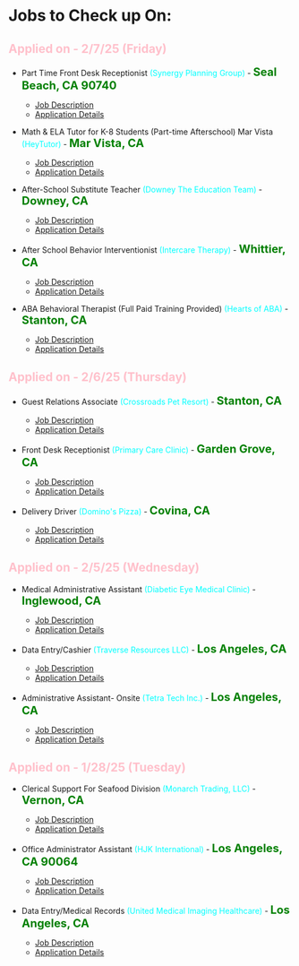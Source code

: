 <style>
    h2 {color: pink;}
</style>
# Jobs to Check up On:

## Applied on - 2/7/25 (Friday)

*  Part Time Front Desk Receptionist 
<span style="color: cyan;"> (Synergy Planning Group)</span> - 
<span style="color: green; font-size: 20px;">**Seal Beach, CA 90740**</span>
   * [Job Description](https://www.indeed.com/viewjob?from=app-tracker-post_apply-appcard&hl=en&jk=3a105ffbf0f7c43f&tk=1ijhsm18agf8t800)
   * [Application Details](https://myjobs.indeed.com/application-details?applyId=bc673eba9309c8d4a901669e051e61b82ab2f914eb69c5b20cace3277f6b99df&from=_atweb_app-tracker-post_apply-overflowmenu&jobKey=3a105ffbf0f7c43f&tk=1ijhsm18agf8t800)

* Math & ELA Tutor for K-8 Students (Part-time Afterschool) Mar Vista<span style="color: cyan;"> (HeyTutor) </span> - 
<span style="color: green; font-size: 20px;">**Mar Vista, CA**</span>
   * [Job Description](https://www.indeed.com/viewjob?from=app-tracker-post_apply-appcard&hl=en&jk=cd9f21fc7081e072&tk=1ijhsm18agf8t800)
   * [Application Details](https://myjobs.indeed.com/application-details?applyId=91a4bc52091997f78c9af82d14ce24fd89b981e4a18276730cace3277f6b99df&from=_atweb_app-tracker-post_apply-overflowmenu&jobKey=cd9f21fc7081e072&tk=1ijhsm18agf8t800)
 
 * After-School Substitute Teacher <span style="color: cyan;">(Downey The Education Team)</span> -
 <span style="color: green; font-size: 20px;">**Downey, CA**</span>
   * [Job Description](https://www.indeed.com/viewjob?from=app-tracker-post_apply-appcard&hl=en&jk=346dbb0476905b51&tk=1ijhsm18agf8t800)
   * [Application Details](https://myjobs.indeed.com/application-details?applyId=29180a5c2cca1416a901669e051e61b8eb0490ae5f080c490cace3277f6b99df&from=_atweb_app-tracker-post_apply-overflowmenu&jobKey=346dbb0476905b51&tk=1ijhsm18agf8t800)
 
 * After School Behavior Interventionist <span style="color: cyan;">(Intercare Therapy)</span> -
 <span style="color: green; font-size: 20px;">**Whittier, CA**</span>
   * [Job Description](https://www.indeed.com/viewjob?from=app-tracker-post_apply-appcard&hl=en&jk=cf8bc8321ebc5bef&tk=1ijhsm18agf8t800)
   * [Application Details](https://myjobs.indeed.com/application-details?applyId=ac68e512a6d3770e79e33761cc83c76e71c450c6a8e5999b0cace3277f6b99df&from=_atweb_app-tracker-post_apply-overflowmenu&jobKey=cf8bc8321ebc5bef&tk=1ijhsm18agf8t800)
 
 * ABA Behavioral Therapist (Full Paid Training Provided)
<span style="color: cyan;">(Hearts of ABA)</span> -
<span style="color: green; font-size: 20px;">**Stanton, CA**</span>
   * [Job Description](https://www.indeed.com/viewjob?from=app-tracker-post_apply-appcard&hl=en&jk=ed5c386d603751b8&tk=1ijhsm18agf8t800)
   * [Application Details](https://myjobs.indeed.com/application-details?applyId=186f209f85351a93b207f9e57a3a19d54c51e19c0717688a0cace3277f6b99df&from=_atweb_app-tracker-post_apply-overflowmenu&jobKey=ed5c386d603751b8&tk=1ijhsm18agf8t800)

## Applied on - 2/6/25 (Thursday)
 * Guest Relations Associate
<span style="color: cyan;"> (Crossroads Pet Resort) </span> -
<span style="color: green; font-size: 20px;">**Stanton, CA**</span>
   * [Job Description](https://www.indeed.com/viewjob?from=app-tracker-post_apply-appcard&hl=en&jk=47c758b9e88cbd36&tk=1ijhsm18agf8t800)
   * [Application Details](https://myjobs.indeed.com/application-details?applyId=1adf47ab8d1e14983121478c05cc1e15fa49bff94c3867d90cace3277f6b99df&from=_atweb_app-tracker-post_apply-overflowmenu&jobKey=47c758b9e88cbd36&tk=1ijhsm18agf8t800)

 * Front Desk Receptionist
<span style="color: cyan;"> (Primary Care Clinic) </span> - 
<span style="color: green; font-size: 20px;">**Garden Grove, CA**</span>
   * [Job Description](https://www.indeed.com/viewjob?from=app-tracker-post_apply-appcard&hl=en&jk=95937c23cdbc7234&tk=1ijhsm18agf8t800)
   * [Application Details](https://myjobs.indeed.com/application-details?applyId=d349ddef0c8841e9eb44866db27c64f5c4713747631fcb350cace3277f6b99df&from=_atweb_app-tracker-post_apply-overflowmenu&jobKey=95937c23cdbc7234&tk=1ijhsm18agf8t800)

 * Delivery Driver
<span style="color: cyan;"> (Domino's Pizza) </span> - 
<span style="color: green; font-size: 20px;">**Covina, CA**</span>
   * [Job Description](https://www.indeed.com/viewjob?from=app-tracker-post_apply-appcard&hl=en&jk=2ff802130b0fd406&tk=1ijhsm18agf8t800)
   * [Application Details](https://myjobs.indeed.com/application-details?applyId=b98e18adb469c026eb44866db27c64f591a1fc064b388da50cace3277f6b99df&from=_atweb_app-tracker-post_apply-overflowmenu&jobKey=2ff802130b0fd406&tk=1ijhsm18agf8t800)
 

## Applied on - 2/5/25 (Wednesday)
 * Medical Administrative Assistant
<span style="color: cyan;"> (Diabetic Eye Medical Clinic) </span> -
<span style="color: green; font-size: 20px;">**Inglewood, CA**</span>
   * [Job Description]()
   * [Application Details]()
 
 * Data Entry/Cashier
<span style="color: cyan;">(Traverse Resources LLC)</span> - 
<span style="color: green; font-size: 20px;">**Los Angeles, CA**</span>
   * [Job Description](https://www.indeed.com/viewjob?from=app-tracker-post_apply-appcard&hl=en&jk=1b19e45ed56d5561&tk=1ijhsm18agf8t800)
   * [Application Details](https://myjobs.indeed.com/application-details?applyId=8fea84bff43e47ba6c04fe3cb9147b8c85e5e651563c3a430cace3277f6b99df&from=_atweb_app-tracker-post_apply-overflowmenu&jobKey=1b19e45ed56d5561&tk=1ijhsm18agf8t800)
 
 * Administrative Assistant- Onsite
<span style="color: cyan;"> (Tetra Tech Inc.) </span> -
<span style="color: green; font-size: 20px;">**Los Angeles, CA**</span>
   * [Job Description](https://www.indeed.com/viewjob?jk=d0d1b93516efe009&hl=en)
   * [Application Details](https://myjobs.indeed.com/application-details?applyId=e88bfdb811d61ab5861941ce7ae9c1e8f0e9999190fdbb840cace3277f6b99df&from=_atweb_app-tracker-post_apply-overflowmenu&jobKey=d0d1b93516efe009&tk=1ijhsm18agf8t800)

## Applied on - 1/28/25 (Tuesday)
 * Clerical Support For Seafood Division 
<span style="color: cyan;">(Monarch Trading, LLC)  </span> - 
<span style="color: green; font-size: 20px;">**Vernon, CA**</span>
    * [Job Description](https://www.indeed.com/viewjob?jk=ca2a40eaf04027ab&hl=en)
   * [Application Details](https://myjobs.indeed.com/application-details?applyId=c599788d92723b6710b9e17d8162ef82c8890e90c3f5276f0cace3277f6b99df&from=_atweb_app-tracker-post_apply-overflowmenu&jobKey=ca2a40eaf04027ab&tk=1ijhsm18agf8t800)

 * Office Administrator Assistant
<span style="color: cyan;">(HJK International)</span> - 
<span style="color: green; font-size: 20px;">**Los Angeles, CA 90064**</span>
   * [Job Description](https://www.indeed.com/viewjob?jk=f918e05bfaf662f4&hl=en)
   * [Application Details](https://myjobs.indeed.com/application-details?applyId=36a7507839ce2c8d7f5ea05c484ccb2b646f5bd341fac5410cace3277f6b99df&from=_atweb_app-tracker-post_apply-overflowmenu&jobKey=f918e05bfaf662f4&tk=1ijhsm18agf8t800)

 * Data Entry/Medical Records
<span style="color: cyan;">(United Medical Imaging Healthcare)</span> - 
<span style="color: green; font-size: 20px;">**Los Angeles, CA**</span>
   * [Job Description](https://www.indeed.com/viewjob?jk=c2c51ca88b588bd8&hl=en)
   * [Application Details](https://myjobs.indeed.com/application-details?applyId=27019c470f56d8160a08baaea936f55bf0eb05b09a1d5aff0cace3277f6b99df&from=_atweb_app-tracker-post_apply-overflowmenu&jobKey=c2c51ca88b588bd8&tk=1ijhsm18agf8t800)
